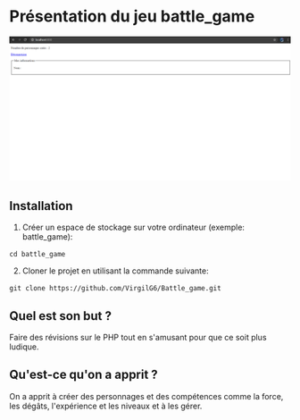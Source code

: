 # Présentation du jeu battle_game
![alt text](https://github.com/VirgilG6/Battle_game/blob/master/assets/battle_game.png)

## Installation
1. Créer un espace de stockage sur votre ordinateur (exemple: battle_game):
```
cd battle_game
```

2. Cloner le projet en utilisant la commande suivante: 
```
git clone https://github.com/VirgilG6/Battle_game.git
```

## Quel est son but ?
Faire des révisions sur le PHP tout en s'amusant pour que ce soit plus ludique.

## Qu'est-ce qu'on a apprit ?
On a apprit à créer des personnages et des compétences comme la force, les dégâts, l'expérience et les niveaux et à les gérer.
